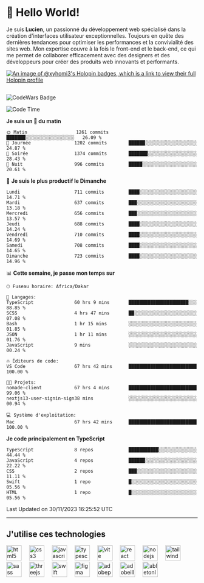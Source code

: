 # 👋 Hello World!

Je suis **Lucien**, un passionné du développement web spécialisé dans la création d'interfaces utilisateur exceptionnelles. Toujours en quête des dernières tendances pour optimiser les performances et la convivialité des sites web. Mon expertise couvre à la fois le front-end et le back-end, ce qui me permet de collaborer efficacement avec des designers et des développeurs pour créer des produits web innovants et performants.

[![An image of @xyhomi3's Holopin badges, which is a link to view their full Holopin profile](https://holopin.me/xyhomi3)](https://holopin.io/@xyhomi3)

##

![CodeWars Badge](https://www.codewars.com/users/xyhomi3/badges/small)

<!--START_SECTION:waka-->
![Code Time](http://img.shields.io/badge/Code%20Time-378%20hrs%202%20mins-blue)

**Je suis un 🐤 du matin** 

```text
🌞 Matin                  1261 commits        ███████░░░░░░░░░░░░░░░░░░   26.09 % 
🌆 Journée                1202 commits        ██████░░░░░░░░░░░░░░░░░░░   24.87 % 
🌃 Soirée                 1374 commits        ███████░░░░░░░░░░░░░░░░░░   28.43 % 
🌙 Nuit                   996 commits         █████░░░░░░░░░░░░░░░░░░░░   20.61 % 
```
📅 **Je suis le plus productif le Dimanche** 

```text
Lundi                    711 commits         ████░░░░░░░░░░░░░░░░░░░░░   14.71 % 
Mardi                    637 commits         ███░░░░░░░░░░░░░░░░░░░░░░   13.18 % 
Mercredi                 656 commits         ███░░░░░░░░░░░░░░░░░░░░░░   13.57 % 
Jeudi                    688 commits         ████░░░░░░░░░░░░░░░░░░░░░   14.24 % 
Vendredi                 710 commits         ████░░░░░░░░░░░░░░░░░░░░░   14.69 % 
Samedi                   708 commits         ████░░░░░░░░░░░░░░░░░░░░░   14.65 % 
Dimanche                 723 commits         ████░░░░░░░░░░░░░░░░░░░░░   14.96 % 
```


📊 **Cette semaine, je passe mon temps sur** 

```text
🕑︎ Fuseau horaire: Africa/Dakar

💬 Langages: 
TypeScript               60 hrs 9 mins       ██████████████████████░░░   88.85 % 
SCSS                     4 hrs 47 mins       ██░░░░░░░░░░░░░░░░░░░░░░░   07.08 % 
Bash                     1 hr 15 mins        ░░░░░░░░░░░░░░░░░░░░░░░░░   01.85 % 
JSON                     1 hr 11 mins        ░░░░░░░░░░░░░░░░░░░░░░░░░   01.76 % 
JavaScript               9 mins              ░░░░░░░░░░░░░░░░░░░░░░░░░   00.24 % 

🔥 Éditeurs de code: 
VS Code                  67 hrs 42 mins      █████████████████████████   100.00 % 

🐱‍💻 Projets: 
nomade-client            67 hrs 4 mins       █████████████████████████   99.06 % 
nextjs13-user-signin-sign38 mins             ░░░░░░░░░░░░░░░░░░░░░░░░░   00.94 % 

💻 Système d'exploitation: 
Mac                      67 hrs 42 mins      █████████████████████████   100.00 % 
```

**Je code principalement en TypeScript** 

```text
TypeScript               8 repos             ███████████░░░░░░░░░░░░░░   44.44 % 
JavaScript               4 repos             ██████░░░░░░░░░░░░░░░░░░░   22.22 % 
CSS                      2 repos             ███░░░░░░░░░░░░░░░░░░░░░░   11.11 % 
Swift                    1 repo              █░░░░░░░░░░░░░░░░░░░░░░░░   05.56 % 
HTML                     1 repo              █░░░░░░░░░░░░░░░░░░░░░░░░   05.56 % 
```




 Last Updated on 30/11/2023 16:25:52 UTC
<!--END_SECTION:waka-->
---

## J'utilise ces technologies

<div align="left">
  <img src="https://skillicons.dev/icons?i=html" height="40" alt="html5 logo"  />
  <img width="12" />
  <img src="https://skillicons.dev/icons?i=css" height="40" alt="css3 logo"  />
  <img width="12" />
  <img src="https://skillicons.dev/icons?i=js" height="40" alt="javascript logo"  />
  <img width="12" />
  <img src="https://skillicons.dev/icons?i=ts" height="40" alt="typescript logo"  />
  <img width="12" />
  <img src="https://skillicons.dev/icons?i=vite" height="40" alt="vite logo"  />
  <img width="12" />
  <img src="https://skillicons.dev/icons?i=react" height="40" alt="react logo"  />
  <img width="12" />
  <img src="https://cdn.jsdelivr.net/gh/devicons/devicon/icons/nodejs/nodejs-original.svg" height="40" alt="nodejs logo"  />
  <img width="12" />
  <img src="https://skillicons.dev/icons?i=tailwind" height="40" alt="tailwindcss logo"  />
  <img width="12" />
  <img src="https://skillicons.dev/icons?i=sass" height="40" alt="sass logo"  />
  <img width="12" />
  <img src="https://skillicons.dev/icons?i=threejs" height="40" alt="threejs logo"  />
  <img width="12" />
  <img src="https://skillicons.dev/icons?i=swift" height="40" alt="swift logo"  />
  <img width="12" />
  <img src="https://skillicons.dev/icons?i=figma" height="40" alt="figma logo"  />
  <img width="12" />
  <img src="https://skillicons.dev/icons?i=ps" height="40" alt="adobephotoshop logo"  />
  <img width="12" />
  <img src="https://skillicons.dev/icons?i=ai" height="40" alt="adobeillustrator logo"  />
  <img width="12" />
  <img src="https://skillicons.dev/icons?i=ableton" height="40" alt="abletonlive logo"  />
</div>



